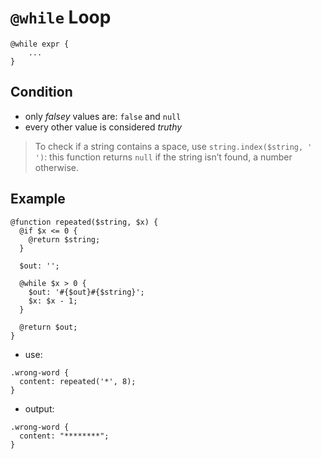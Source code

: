 # `@while` Loop

```
@while expr {
	...
}
```

## Condition

* only _falsey_ values are: `false` and `null`
* every other value is considered _truthy_

> To check if a string contains a space, use `string.index($string, ' ')`: this function returns `null` if the string isn’t found, a number otherwise.

## Example

```
@function repeated($string, $x) {
  @if $x <= 0 {
    @return $string;
  }
    
  $out: '';
    
  @while $x > 0 {
    $out: '#{$out}#{$string}';
    $x: $x - 1;
  }
    
  @return $out;
}
```

* use:

```
.wrong-word {
  content: repeated('*', 8);
}
```

* output:

```
.wrong-word {
  content: "********";
}
```
